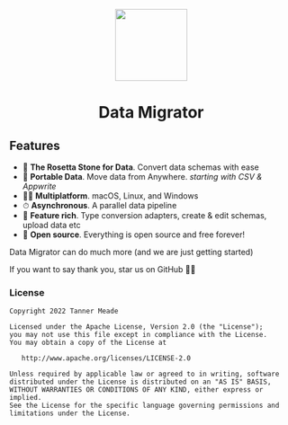 <p align="center">
  <img src="https://github.com/tannermeade/data-migrator/blob/master/.github/assets/data_migrator.svg?raw=true" height="128">
  <h1 align="center">Data Migrator</h1>
</p>


## Features

- 💎 **The Rosetta Stone for Data**. Convert data schemas with ease
- 🚀 **Portable Data**. Move data from Anywhere. *starting with CSV & Appwrite*
- 🧑‍💻 **Multiplatform**. macOS, Linux, and Windows
- ⏱ **Asynchronous**. A parallel data pipeline
- 🍭 **Feature rich**. Type conversion adapters, create & edit schemas, upload data etc
- 🤲 **Open source**. Everything is open source and free forever!

Data Migrator can do much more (and we are just getting started)

If you want to say thank you, star us on GitHub  🙌💙


### License

```
Copyright 2022 Tanner Meade

Licensed under the Apache License, Version 2.0 (the "License");
you may not use this file except in compliance with the License.
You may obtain a copy of the License at

   http://www.apache.org/licenses/LICENSE-2.0

Unless required by applicable law or agreed to in writing, software
distributed under the License is distributed on an "AS IS" BASIS,
WITHOUT WARRANTIES OR CONDITIONS OF ANY KIND, either express or implied.
See the License for the specific language governing permissions and
limitations under the License.
```
